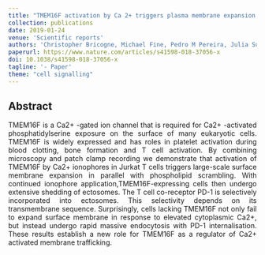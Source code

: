 ```yaml
---
title: "TMEM16F activation by Ca 2+ triggers plasma membrane expansion and directs PD-1 trafficking"
collection: publications
date: 2019-01-24
venue: 'Scientific reports'
authors: 'Christopher Bricogne, Michael Fine, Pedro M Pereira, Julia Sung, Maha Tijani, Youxue Wang, Ricardo Henriques, Mary K Collins, Donald W Hilgemann'
paperurl: https://www.nature.com/articles/s41598-018-37056-x
doi: 10.1038/s41598-018-37056-x
tagline: '- Paper'
theme: "cell signalling"
---
```


<h2> Abstract </h2>
<p align= "justify">
TMEM16F is a Ca2+ -gated ion channel that is required for Ca2+ -activated phosphatidylserine exposure on the surface of many eukaryotic cells. TMEM16F is widely expressed and has roles in platelet activation during blood clotting, bone formation and T cell activation. By combining microscopy and patch clamp recording we demonstrate that activation of TMEM16F by Ca2+ ionophores in Jurkat T cells triggers large-scale surface membrane expansion in parallel with phospholipid scrambling. With continued ionophore application,TMEM16F-expressing cells then undergo extensive shedding of ectosomes. The T cell co-receptor PD-1 is selectively incorporated into ectosomes. This selectivity depends on its transmembrane sequence. Surprisingly, cells lacking TMEM16F not only fail to expand surface membrane in response to elevated cytoplasmic Ca2+, but instead undergo rapid massive endocytosis with PD-1 internalisation. These results establish a new role for TMEM16F as a regulator of Ca2+ activated membrane trafficking.
